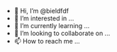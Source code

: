 - 👋 Hi, I’m @bieldfdf
- 👀 I’m interested in ...
- 🌱 I’m currently learning ...
- 💞️ I’m looking to collaborate on ...
- 📫 How to reach me ...

<!---
bieldfdf/bieldfdf is a ✨ special ✨ repository because its `README.md` (this file) appears on your GitHub profile.
You can click the Preview link to take a look at your changes.
--->
